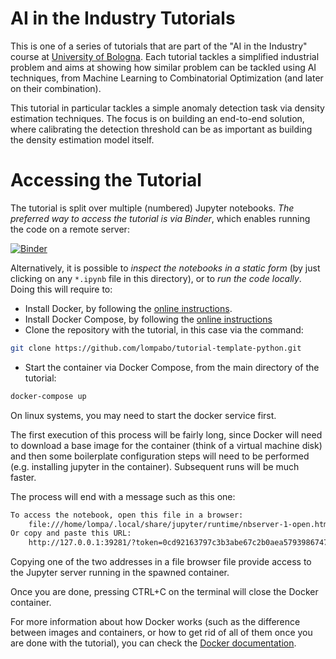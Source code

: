 # AI in the Industry Tutorials #

This is one of a series of tutorials that are part of the "AI in the Industry" course at [University of Bologna](https://www.unibo.it/it). Each tutorial tackles a simplified industrial problem and aims at showing how similar problem can be tackled using AI techniques, from Machine Learning to Combinatorial Optimization (and later on their combination).

This tutorial in particular tackles a simple anomaly detection task via density estimation techniques. The focus is on building an end-to-end solution, where calibrating the detection threshold can be as important as building the density estimation model itself.

# Accessing the Tutorial #

The tutorial is split over multiple (numbered) Jupyter notebooks. _The preferred way to access the tutorial is via Binder_, which enables running the code on a remote server:

[![Binder](https://mybinder.org/badge_logo.svg)](https://mybinder.org/v2/gh/lompabo/aiiti-01-2021/HEAD)

Alternatively, it is possible to _inspect the notebooks in a static form_ (by just clicking on any `*.ipynb` file in this directory), or to _run the code locally_. Doing this will require to:

* Install Docker, by following the [online instructions](https://docs.docker.com/get-docker/).
* Install Docker Compose, by following the [online
instructions](https://docs.docker.com/compose/install/)
* Clone the repository with the tutorial, in this case via the command:
```sh
git clone https://github.com/lompabo/tutorial-template-python.git
```
* Start the container via Docker Compose, from the main directory of the
tutorial:
```sh
docker-compose up
```

On linux systems, you may need to start the docker service first.

The first execution of this process will be fairly long, since Docker will
need to download a base image for the container (think of a virtual machine
disk) and then some boilerplate configuration steps will need to be performed
(e.g. installing jupyter in the container). Subsequent runs will be much
faster.

The process will end with a message such as this one:
```sh
To access the notebook, open this file in a browser:
    file:///home/lompa/.local/share/jupyter/runtime/nbserver-1-open.html
Or copy and paste this URL:
    http://127.0.0.1:39281/?token=0cd92163797c3b3abe67c2b0aea57939867477d6068708a2
```
Copying one of the two addresses in a file browser file provide access to the Jupyter server running in the spawned container.

Once you are done, pressing CTRL+C on the terminal will close the Docker container.

For more information about how Docker works (such as the difference between
images and containers, or how to get rid of all of them once you are done with
the tutorial), you can check the [Docker
documentation](https://docs.docker.com/).

